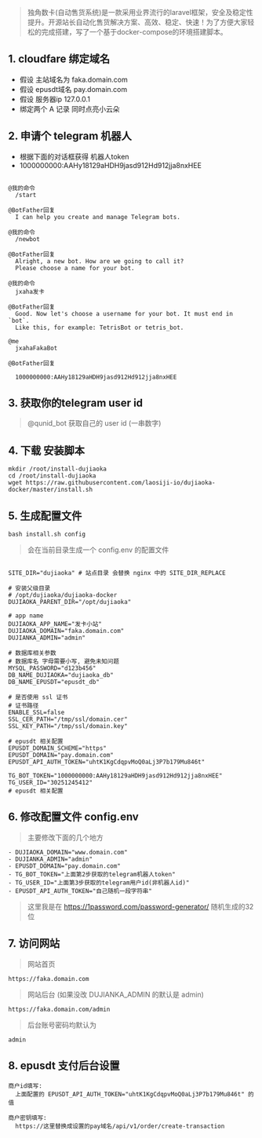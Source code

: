 > 独角数卡(自动售货系统)是一款采用业界流行的laravel框架，安全及稳定性提升。开源站长自动化售货解决方案、高效、稳定、快速！为了方便大家轻松的完成搭建，写了一个基于docker-compose的环境搭建脚本。

## 1. cloudfare 绑定域名

- 假设 主站域名为     faka.domain.com
- 假设 epusdt域名    pay.domain.com
- 假设 服务器ip      127.0.0.1
- 绑定两个 A 记录 同时点亮小云朵

## 2. 申请个 telegram 机器人

- 根据下面的对话框获得 机器人token
- 1000000000:AAHy18129aHDH9jasd912Hd912jja8nxHEE

```textile

@我的命令
  /start

@BotFather回复
  I can help you create and manage Telegram bots.

@我的命令
  /newbot

@BotFather回复
  Alright, a new bot. How are we going to call it? 
  Please choose a name for your bot.

@我的命令
  jxaha发卡

@BotFather回复
  Good. Now let's choose a username for your bot. It must end in `bot`. 
  Like this, for example: TetrisBot or tetris_bot.

@me
  jxahaFakaBot

@BotFather回复

  1000000000:AAHy18129aHDH9jasd912Hd912jja8nxHEE

```

## 3. 获取你的telegram user id

> @qunid_bot 获取自己的 user id (一串数字)

## 4. 下载 安装脚本
```shell
mkdir /root/install-dujiaoka
cd /root/install-dujiaoka
wget https://raw.githubusercontent.com/laosiji-io/dujiaoka-docker/master/install.sh
```

## 5. 生成配置文件
```shell
bash install.sh config
```

> 会在当前目录生成一个 config.env 的配置文件

```shell

SITE_DIR="dujiaoka" # 站点目录 会替换 nginx 中的 SITE_DIR_REPLACE

# 安装父级目录
# /opt/dujiaoka/dujiaoka-docker
DUJIAOKA_PARENT_DIR="/opt/dujiaoka"

# app name
DUJIAOKA_APP_NAME="发卡小站"
DUJIAOKA_DOMAIN="faka.domain.com"
DUJIANKA_ADMIN="admin"

# 数据库相关参数
# 数据库名 字母需要小写, 避免未知问题
MYSQL_PASSWORD="d123b456"
DB_NAME_DUJIAOKA="dujiaoka_db"
DB_NAME_EPUSDT="epusdt_db"

# 是否使用 ssl 证书
# 证书路径
ENABLE_SSL=false
SSL_CER_PATH="/tmp/ssl/domain.cer"
SSL_KEY_PATH="/tmp/ssl/domain.key"

# epusdt 相关配置
EPUSDT_DOMAIN_SCHEME="https"
EPUSDT_DOMAIN="pay.domain.com"
EPUSDT_API_AUTH_TOKEN="uhtK1KgCdqpvMoQ0aLj3P7b179Mu846t"

TG_BOT_TOKEN="1000000000:AAHy18129aHDH9jasd912Hd912jja8nxHEE"
TG_USER_ID="30251245412"
# epusdt 相关配置

```

## 6. 修改配置文件 config.env

> 主要修改下面的几个地方

```shell
- DUJIAOKA_DOMAIN="www.domain.com"
- DUJIANKA_ADMIN="admin"
- EPUSDT_DOMAIN="pay.domain.com"
- TG_BOT_TOKEN="上面第2步获取的telegram机器人token"
- TG_USER_ID="上面第3步获取的telegram用户id(非机器人id)"
- EPUSDT_API_AUTH_TOKEN="自己随机一段字符串"
```

> 这里我是在 https://1password.com/password-generator/ 随机生成的32位

## 7. 访问网站

> 网站首页
```shell
https://faka.domain.com
```

> 网站后台 (如果没改 DUJIANKA_ADMIN 的默认是 admin)
```shell
https://faka.domain.com/admin
```

> 后台账号密码均默认为
```shell
admin
```

## 8. epusdt 支付后台设置

```textfile
商户id填写:
  上面配置的 EPUSDT_API_AUTH_TOKEN="uhtK1KgCdqpvMoQ0aLj3P7b179Mu846t" 的值

商户密钥填写:
  https://这里替换成设置的pay域名/api/v1/order/create-transaction
```

